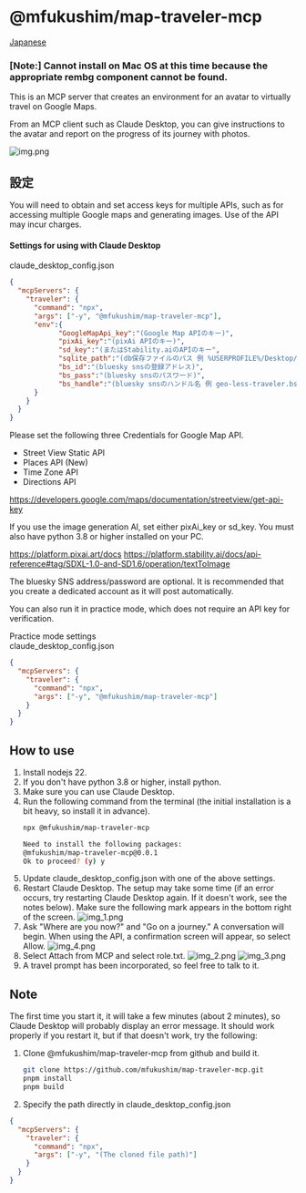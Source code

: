 # @mfukushim/map-traveler-mcp

[Japanese](./README_jp.md)

### [Note:] Cannot install on Mac OS at this time because the appropriate rembg component cannot be found.

This is an MCP server that creates an environment for an avatar to virtually travel on Google Maps.

From an MCP client such as Claude Desktop, you can give instructions to the avatar and report on the progress of its journey with photos.

![img.png](img.png)

## 設定

You will need to obtain and set access keys for multiple APIs, such as for accessing multiple Google maps and generating images.
Use of the API may incur charges.

#### Settings for using with Claude Desktop  
claude_desktop_config.json
```json
{
  "mcpServers": {
    "traveler": {
      "command": "npx",
      "args": ["-y", "@mfukushim/map-traveler-mcp"],
      "env":{
      	  	"GoogleMapApi_key":"(Google Map APIのキー)",
            "pixAi_key":"(pixAi APIのキー)",
			"sd_key":"(またはStability.aiのAPIのキー",
			"sqlite_path":"(db保存ファイルのパス 例 %USERPROFILE%/Desktop/traveler.sqlite など)",
			"bs_id":"(bluesky snsの登録アドレス)",
			"bs_pass":"(bluesky snsのパスワード)",
			"bs_handle":"(bluesky snsのハンドル名 例 geo-less-traveler.bsky.social など)"
      }
    }
  }
}
```
Please set the following three Credentials for Google Map API.  
- Street View Static API
- Places API (New)
- Time Zone API
- Directions API

https://developers.google.com/maps/documentation/streetview/get-api-key

If you use the image generation AI, set either pixAi_key or sd_key. You must also have python 3.8 or higher installed on your PC.

https://platform.pixai.art/docs
https://platform.stability.ai/docs/api-reference#tag/SDXL-1.0-and-SD1.6/operation/textToImage

The bluesky SNS address/password are optional. It is recommended that you create a dedicated account as it will post automatically.

You can also run it in practice mode, which does not require an API key for verification.

Practice mode settings  
claude_desktop_config.json
```json
{
  "mcpServers": {
    "traveler": {
      "command": "npx",
      "args": ["-y", "@mfukushim/map-traveler-mcp"]
    }
  }
}
```

## How to use

1. Install nodejs 22.
2. If you don't have python 3.8 or higher, install python.
3. Make sure you can use Claude Desktop.
4. Run the following command from the terminal (the initial installation is a bit heavy, so install it in advance).
   ```bash
   npx @mfukushim/map-traveler-mcp
   
   Need to install the following packages:
   @mfukushim/map-traveler-mcp@0.0.1
   Ok to proceed? (y) y
   ```
5. Update claude_desktop_config.json with one of the above settings.
6. Restart Claude Desktop. The setup may take some time (if an error occurs, try restarting Claude Desktop again. If it doesn't work, see the notes below). Make sure the following mark appears in the bottom right of the screen.
![img_1.png](img_1.png)
7. Ask "Where are you now?" and "Go on a journey." A conversation will begin. When using the API, a confirmation screen will appear, so select Allow.
![img_4.png](img_4.png)
8. Select Attach from MCP and select role.txt.
![img_2.png](img_2.png)
![img_3.png](img_3.png)
9. A travel prompt has been incorporated, so feel free to talk to it.

## Note

The first time you start it, it will take a few minutes (about 2 minutes), so Claude Desktop will probably display an error message. It should work properly if you restart it, but if that doesn't work, try the following:

1. Clone @mfukushim/map-traveler-mcp from github and build it.
    ```bash
    git clone https://github.com/mfukushim/map-traveler-mcp.git
    pnpm install
    pnpm build
    ```
2. Specify the path directly in claude_desktop_config.json
```json
{
  "mcpServers": {
    "traveler": {
      "command": "npx",
      "args": ["-y", "(The cloned file path)"]
    }
  }
}

```
